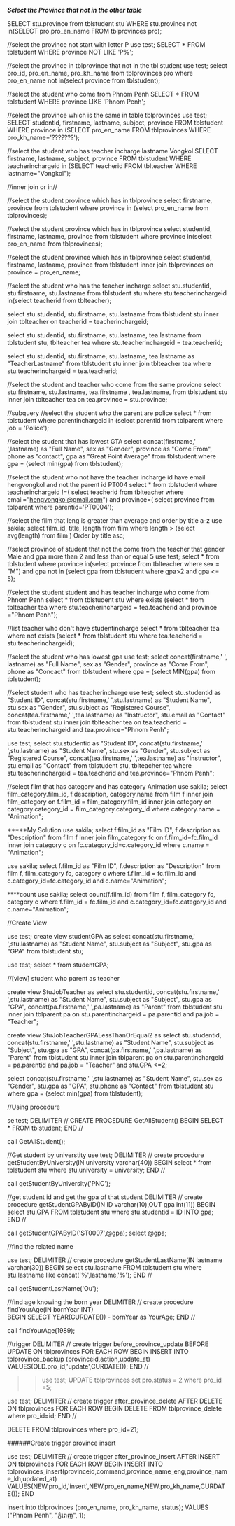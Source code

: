 

***Select the Province that not in the other table***

SELECT stu.province from tblstudent stu WHERE stu.province 
not in(SELECT pro.pro_en_name FROM tblprovinces pro);

//select the province not start with letter P
use test;
SELECT * FROM tblstudent 
WHERE province NOT LIKE 'P%';



//select the province in tblprovince that not in the tbl student
use test;
select pro_id, pro_en_name, pro_kh_name 
from tblprovinces pro where pro_en_name 
not in(select province from tblstudent);



//select the student who come from Phnom Penh
SELECT * FROM tblstudent 
WHERE province LIKE 'Phnom Penh';


//select the province which is the same in table tblprovinces
use test;
SELECT studentid, firstname, lastname, subject, province 
FROM tblstudent WHERE province in
(SELECT pro_en_name FROM tblprovinces WHERE pro_kh_name='???????');


//select the student who has teacher incharge lastname Vongkol
SELECT firstname, lastname, subject, province FROM tblstudent 
WHERE teacherinchargeid 
in (SELECT teacherid FROM tblteacher WHERE lastname="Vongkol");



//inner join or in// 

//select the student province which has in tblprovince
select firstname, province from tblstudent 
where province 
in (select pro_en_name from tblprovinces);


//select the student province which has in tblprovince
select studentid, firstname, lastname, province from tblstudent
where province in(select pro_en_name from tblprovinces);

//select the student province which has in tblprovince
select studentid, firstname, lastname, province from tblstudent
inner join tblprovinces on province = pro_en_name;

//select the student who has the teacher incharge 
select stu.studentid, stu.firstname, stu.lastname from tblstudent stu
where stu.teacherinchargeid in(select teacherid from tblteacher);


select stu.studentid, stu.firstname, stu.lastname from tblstudent stu
inner join tblteacher on teacherid = teacherinchargeid;

select stu.studentid, stu.firstname, stu.lastname, tea.lastname 
from tblstudent stu, tblteacher tea where stu.teacherinchargeid = tea.teacherid;


select stu.studentid, stu.firstname, stu.lastname, tea.lastname as "TeacherLastname"
from tblstudent stu inner join tblteacher tea where stu.teacherinchargeid = tea.teacherid;



//select the student and teacher who come from the same provicne
select stu.firstname, stu.lastname, tea.firstname , tea.lastname, 
from tblstudent stu inner join tblteacher tea on tea.province = stu.province; 



//subquery
//select the student who the parent are police
select * from tblstudent where parentinchargeid in (select parentid from tblparent where job = 'Police');



//select the student that has lowest GTA 
select concat(firstname,' ',lastname) as "Full Name",
sex as "Gender",
province as "Come From",
phone as "contact",
gpa as "Great Point Average"
from tblstudent
where gpa = (select min(gpa) from tblstudent);




//select the student who not have the teacher incharge id have email hengvongkol and not the parent id PT004
select * from tblstudent
where teacherinchargeid !=(
select teacherid from tblteacher 
where email="hengvongkol@gmail.com")
and province=(
select province from tblparent where parentid='PT0004');



//select the film that leng is greater than average and order by title a-z
use sakila;
select film_id, title, length from film 
where length > (select avg(length) from film )
Order by title asc;




//select province of student that not the come from the teacher that gender Male and gpa more than 2 and less than or equal 5
use test;
select * from tblstudent
where province 
in(select province from tblteacher where sex = "M")
and gpa not in (select gpa from tblstudent where gpa>2 and gpa <= 5);



//select the student student and has teacher incharge who come from Phnom Penh
select * from tblstudent stu
where exists (select * from tblteacher tea
where stu.teacherinchargeid = tea.teacherid and province ="Phnom Penh");



//list teacher who don't have studentincharge
select * from tblteacher tea
where not exists (select * from tblstudent stu
where tea.teacherid = stu.teacherinchargeid);


//select the student who has lowest gpa 
use test;
select concat(firstname,' ', lastname) as "Full Name", 
sex as "Gender", 
province as "Come From",
phone as "Concact" from tblstudent
where gpa = (select MIN(gpa) from tblstudent);


//select student who has teacherincharge
use test;
select stu.studentid as "Student ID",
concat(stu.firstname,' ',stu.lastname) as "Student Name",
stu.sex as "Gender",
stu.subject as "Registered Course",
concat(tea.firstname,' ',tea.lastname) as "Instructor",
stu.email as "Contact"
from tblstudent stu
inner join tblteacher tea on
tea.teacherid = stu.teacherinchargeid and tea.province="Phnom Penh";



use test;
select stu.studentid as "Student ID",
concat(stu.firstname,' ',stu.lastname) as "Student Name",
stu.sex as "Gender",
stu.subject as "Registered Course",
concat(tea.firstname,' ',tea.lastname) as "Instructor",
stu.email as "Contact"
from tblstudent stu, tblteacher tea
where stu.teacherinchargeid = tea.teacherid and tea.province="Phnom Penh";


//select film that has category and has category Animation
use sakila;
select film_category.film_id,
f.description, category.name from film f
inner join film_category on
f.film_id = film_category.film_id
inner join category on category.category_id = film_category.category_id 
where category.name = "Animation";


*****My Solution
use sakila;
select f.film_id as "Film ID",
f.description as "Description"
from film f
inner join film_category fc 
on f.film_id=fc.film_id
inner join category c 
on fc.category_id=c.category_id
where c.name = "Animation";


use sakila;
select f.film_id as "Film ID",
f.description as "Description"
from film f, film_category fc, category c
where f.film_id = fc.film_id and c.category_id=fc.category_id
and c.name="Animation";


****count 
use sakila;
select count(f.film_id)
from film f, film_category fc, category c
where f.film_id = fc.film_id and c.category_id=fc.category_id
and c.name="Animation";













//Create View

use test;
create view studentGPA as
select concat(stu.firstname,' ',stu.lastname) as "Student Name",
stu.subject as "Subject",
stu.gpa as "GPA"
from tblstudent stu;


use test;
select * from studentGPA;




//[view] student who parent as teacher

create view StuJobTeacher as
select stu.studentid,
concat(stu.firstname,' ',stu.lastname) as "Student Name",
stu.subject as "Subject",
stu.gpa as "GPA",
concat(pa.firstname,' ',pa.lastname) as "Parent"
from tblstudent stu inner join tblparent pa
on stu.parentinchargeid = pa.parentid and pa.job = "Teacher";


create view StuJobTeacherGPALessThanOrEqual2 as
select stu.studentid,
concat(stu.firstname,' ',stu.lastname) as "Student Name",
stu.subject as "Subject",
stu.gpa as "GPA",
concat(pa.firstname,' ',pa.lastname) as "Parent"
from tblstudent stu inner join tblparent pa
on stu.parentinchargeid = pa.parentid and pa.job = "Teacher" and stu.GPA <=2;


select concat(stu.firstname,' ',stu.lastname) as "Student Name",
stu.sex as "Gender",
stu.gpa as "GPA",
stu.phone as "Contact"
from tblstudent stu where gpa = (select min(gpa) from tblstudent);


//Using procedure

se test;
DELIMITER //
	CREATE PROCEDURE GetAllStudent()
		BEGIN
			SELECT * FROM tblstudent;
		END //

call GetAllStudent();


//Get student by universtity
use test;
DELIMITER //
create procedure getStudentByUniversity(IN university varchar(40))
	BEGIN
		select * from tblstudent stu where stu.university = university;
	END //
	
call getStudentByUniversity('PNC');





//get student id and get the gpa of that student
DELIMITER //
	create procedure getStudentGPAByID(IN ID varchar(10),OUT gpa int(11))
		BEGIN
			select stu.GPA FROM tblstudent stu where stu.studentid = ID INTO gpa;
		END //


call getStudentGPAByID('ST0007',@gpa);
select @gpa;



//find the related name

use test;
DELIMITER //
	create procedure getStudentLastName(IN lastname varchar(30))
		BEGIN
			select stu.lastname FROM tblstudent stu where stu.lastname like concat('%',lastname,'%');
		END //

call getStudentLastName('Ou');

//find age knowing the born year
DELIMITER //
	create procedure findYourAge(IN bornYear INT)	
		BEGIN
			SELECT YEAR(CURDATE()) - bornYear as YourAge;
		END //
		
call findYourAge(1989);

//trigger
DELIMITER //
	create trigger before_province_update
	BEFORE UPDATE ON tblprovinces
	FOR EACH ROW
		BEGIN
			INSERT INTO tblprovince_backup (provinceid,action,update_at)
			VALUES(OLD.pro_id,'update',CURDATE());
		END //


>>use test;
UPDATE tblprovinces set pro.status = 2 where pro_id =5;



use test;
DELIMITER //
	create trigger after_province_delete
	AFTER DELETE ON tblprovinces
	FOR EACH ROW
		BEGIN
			DELETE FROM tblprovince_delete where pro_id=id; 
		END //


DELETE FROM tblprovinces where pro_id=21;




######Create trigger province insert

use test;
DELIMITER //
	create trigger after_province_insert
	AFTER INSERT ON tblprovinces
	FOR EACH ROW
		BEGIN
			INSERT INTO tblprovinces_insert(provinceid,command,province_name_eng,province_name_kh,updated_at)
			VALUES(NEW.pro_id,'insert',NEW.pro_en_name,NEW.pro_kh_name,CURDATE());
		END   
		
insert into tblprovinces (pro_en_name, pro_kh_name, status);
VALUES ("Phnom Penh", "ភ្នំពេញ", 1);
























